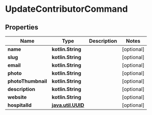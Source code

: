 
# UpdateContributorCommand

## Properties
Name | Type | Description | Notes
------------ | ------------- | ------------- | -------------
**name** | **kotlin.String** |  |  [optional]
**slug** | **kotlin.String** |  |  [optional]
**email** | **kotlin.String** |  |  [optional]
**photo** | **kotlin.String** |  |  [optional]
**photoThumbnail** | **kotlin.String** |  |  [optional]
**description** | **kotlin.String** |  |  [optional]
**website** | **kotlin.String** |  |  [optional]
**hospitalId** | [**java.util.UUID**](java.util.UUID.md) |  |  [optional]



